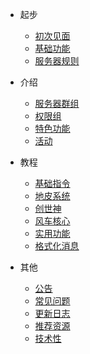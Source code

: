 * 起步
  * [初次见面](/start/intro.md)
  * [基础功能](/start/basics.md)
  * [服务器规则](/start/rules.md)

* 介绍
  * [服务器群组](/info/servers.md)
  * [权限组](/info/perms.md)
  * [特色功能](/info/features.md)
  * [活动](/info/activities.md)

* 教程
  * [基础指令](/tutorial/cmi.md)
  * [地皮系统](/tutorial/plots.md)
  * [创世神](/tutorial/worldedit.md)
  * [风车核心](/tutorial/windmilltowncore.md)
  * [实用功能](/tutorial/utilities.md)
  * [格式化消息](/tutorial/format.md)
 
* 其他
  * [公告](/other/announcement.md)
  * [常见问题](/other/troubleshooting.md)
  * [更新日志](/other/updates.md)
  * [推荐资源](/other/resources.md)
  * [技术性](/other/techniques.md)